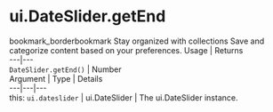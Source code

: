 
#  ui.DateSlider.getEnd
bookmark_borderbookmark Stay organized with collections  Save and categorize content based on your preferences.
Usage | Returns  
---|---  
`DateSlider.getEnd()` | Number  
Argument | Type | Details  
---|---|---  
this: `ui.dateslider` | ui.DateSlider | The ui.DateSlider instance.  
